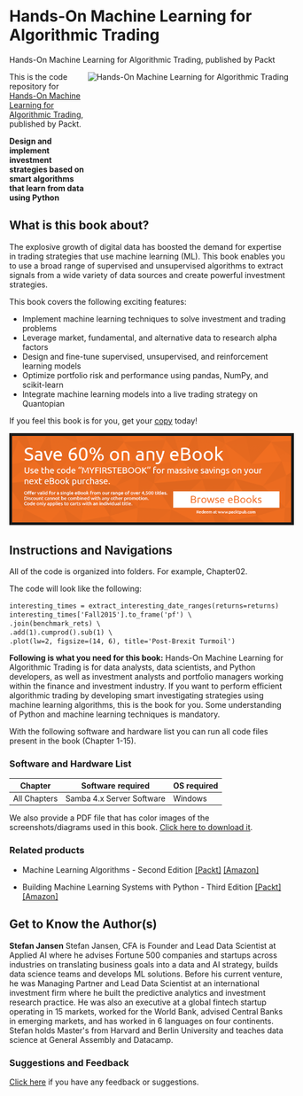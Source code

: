 # Hands-On Machine Learning for Algorithmic Trading
Hands-On Machine Learning for Algorithmic Trading, published by Packt

<a href="https://www.packtpub.com/big-data-and-business-intelligence/hands-machine-learning-algorithmic-trading?utm_source=github&utm_medium=repository&utm_campaign=9781789346411"><img src="https://d1ldz4te4covpm.cloudfront.net/sites/default/files/imagecache/ppv4_main_book_cover/B11166_NEW.png" alt="Hands-On Machine Learning for Algorithmic Trading" height="256px" align="right"></a>

This is the code repository for [Hands-On Machine Learning for Algorithmic Trading](https://www.packtpub.com/big-data-and-business-intelligence/hands-machine-learning-algorithmic-trading?utm_source=github&utm_medium=repository&utm_campaign=9781789346411), published by Packt.

**Design and implement investment strategies based on smart algorithms that learn from data using Python**

## What is this book about?
The explosive growth of digital data has boosted the demand for expertise in trading strategies that use machine learning (ML). This book enables you to use a broad range of supervised and unsupervised algorithms to extract signals from a wide variety of data sources and create powerful investment strategies.

This book covers the following exciting features: 
* Implement machine learning techniques to solve investment and trading problems
* Leverage market, fundamental, and alternative data to research alpha factors
* Design and fine-tune supervised, unsupervised, and reinforcement learning models
* Optimize portfolio risk and performance using pandas, NumPy, and scikit-learn
* Integrate machine learning models into a live trading strategy on Quantopian

If you feel this book is for you, get your [copy](https://www.amazon.com/dp/178934641X) today!

<a href="https://www.packtpub.com/?utm_source=github&utm_medium=banner&utm_campaign=GitHubBanner"><img src="https://raw.githubusercontent.com/PacktPublishing/GitHub/master/GitHub.png" 
alt="https://www.packtpub.com/" border="5" /></a>


## Instructions and Navigations
All of the code is organized into folders. For example, Chapter02.

The code will look like the following:
```
interesting_times = extract_interesting_date_ranges(returns=returns)
interesting_times['Fall2015'].to_frame('pf') \
.join(benchmark_rets) \
.add(1).cumprod().sub(1) \
.plot(lw=2, figsize=(14, 6), title='Post-Brexit Turmoil')
```

**Following is what you need for this book:**
Hands-On Machine Learning for Algorithmic Trading is for data analysts, data scientists, and Python developers, as well as investment analysts and portfolio managers working within the finance and investment industry. If you want to perform efficient algorithmic trading by developing smart investigating strategies using machine learning algorithms, this is the book for you. Some understanding of Python and machine learning techniques is mandatory.

With the following software and hardware list you can run all code files present in the book (Chapter 1-15).

### Software and Hardware List

| Chapter       | Software required                   | OS required                        |
| --------      | ------------------------------------| -----------------------------------|
| All Chapters  | Samba 4.x Server Software           | Windows                            |



We also provide a PDF file that has color images of the screenshots/diagrams used in this book. [Click here to download it](https://www.packtpub.com/sites/default/files/downloads/9781789346411_ColorImages.pdf).


### Related products <Other books you may enjoy>
* Machine Learning Algorithms - Second Edition [[Packt]](https://www.packtpub.com/big-data-and-business-intelligence/machine-learning-algorithms-second-edition?utm_source=github&utm_medium=repository&utm_campaign=9781789347999) [[Amazon]](https://www.amazon.com/dp/1789347998)

* Building Machine Learning Systems with Python - Third Edition [[Packt]](https://www.packtpub.com/big-data-and-business-intelligence/building-machine-learning-systems-python-third-edition?utm_source=github&utm_medium=repository&utm_campaign=9781788623223) [[Amazon]](https://www.amazon.com/dp/1788623223)

## Get to Know the Author(s)
**Stefan Jansen**
Stefan Jansen, CFA is Founder and Lead Data Scientist at Applied AI where he advises Fortune 500 companies and startups across industries on translating business goals into a data and AI strategy, builds data science teams and develops ML solutions. Before his current venture, he was Managing Partner and Lead Data Scientist at an international investment firm where he built the predictive analytics and investment research practice. He was also an executive at a global fintech startup operating in 15 markets, worked for the World Bank, advised Central Banks in emerging markets, and has worked in 6 languages on four continents. Stefan holds Master's from Harvard and Berlin University and teaches data science at General Assembly and Datacamp.




### Suggestions and Feedback
[Click here](https://docs.google.com/forms/d/e/1FAIpQLSdy7dATC6QmEL81FIUuymZ0Wy9vH1jHkvpY57OiMeKGqib_Ow/viewform) if you have any feedback or suggestions.
